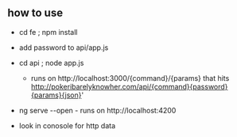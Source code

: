 ## how to use 

- cd fe ; npm install

- add password to api/app.js

- cd api ; node app.js 

    - runs on http://localhost:3000/{command}/{params} that hits http://pokeribarelyknowher.com/api/{command}{password}{params}{json}'

- ng serve --open - runs on http://localhost:4200

- look in conosole for http data 